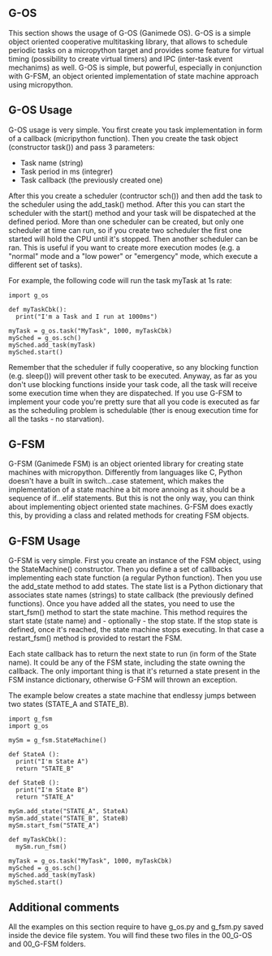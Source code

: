 ## G-OS
This section shows the usage of G-OS (Ganimede OS). G-OS is a simple object oriented cooperative multitasking library, that allows to schedule periodic tasks on a micropython target and provides some feature for virtual timing (possibility to create virtual timers) and IPC (inter-task event mechanims) as well. G-OS is simple, but powerful, especially in conjunction with G-FSM, an object oriented implementation of state machine approach using micropython. 

## G-OS Usage
G-OS usage is very simple. You first create you task implementation in form of a callback (micripython function). Then you create the task object (constructor task()) and pass 3 parameters:
- Task name (string)
- Task period in ms (integrer)
- Task callback (the previously created one)

After this you create a scheduler (contructor sch()) and then add the task to the scheduler using the add_task() method. After this you can start the scheduler with the start() method and your task will be dispateched at the defined period. More than one scheduler can be created, but only one scheduler at time can run, so if you create two scheduler the first one started will hold the CPU until it's stopped. Then another scheduler can be ran. This is useful if you want to create more execution modes (e.g. a "normal" mode and a "low power" or "emergency" mode, which execute a different set of tasks).

For example, the following code will run the task myTask at 1s rate:

```
import g_os

def myTaskCbk():
  print("I'm a Task and I run at 1000ms")

myTask = g_os.task("MyTask", 1000, myTaskCbk)
mySched = g_os.sch()
mySched.add_task(myTask)
mySched.start()
```

Remember that the scheduler if fully cooperative, so any blocking function (e.g. sleep()) will prevent other task to be executed. Anyway, as far as you don't use blocking functions inside your task code, all the task will receive some execution time when they are dispateched. If you use G-FSM to implement your code you're pretty sure that all you code is executed as far as the scheduling problem is schedulable (ther is enoug execution time for all the tasks - no starvation).

## G-FSM
G-FSM (Ganimede FSM) is an object oriented library for creating state machines with micropython. Differently from languages like C, Python doesn't have a built in switch...case statement, which makes the implementation of a state machine a bit more annoing as it should be a sequence of if...elif statements. But this is not the only way, you can think about implementing object oriented state machines. G-FSM does exactly this, by providing a class and related methods for creating FSM objects.

## G-FSM Usage
G-FSM is very simple. First you create an instance of the FSM object, using the StateMachine() constructor. Then you define a set of callbacks implementing each state function (a regular Python function). Then you use the add_state method to add states. The state list is a Python dictionary that associates state names (strings) to state callback (the previously defined functions). Once you have added all the states, you need to use the start_fsm() method to start the state machine. This method requires the start state (state name) and - optionally - the stop state. If the stop state is defined, once it's reached, the state machine stops executing. In that case a restart_fsm() method is provided to restart the FSM.

Each state callback has to return the next state to run (in form of the State name). It could be any of the FSM state, including the state owning the callback. The only important thing is that it's returned a state present in the FSM instance dictionary, otherwise G-FSM will thrown an exception.

The example below creates a state machine that endlessy jumps between two states (STATE_A and STATE_B).

```
import g_fsm
import g_os

mySm = g_fsm.StateMachine()

def StateA ():
  print("I'm State A")
  return "STATE_B"
  
def StateB ():
  print("I'm State B")
  return "STATE_A"
  
mySm.add_state("STATE_A", StateA)
mySm.add_state("STATE_B", StateB)
mySm.start_fsm("STATE_A")

def myTaskCbk():
  mySm.run_fsm()

myTask = g_os.task("MyTask", 1000, myTaskCbk)
mySched = g_os.sch()
mySched.add_task(myTask)
mySched.start()
```

## Additional comments
All the examples on this section require to have g_os.py and g_fsm.py saved inside the device file system. You will find these two files in the 00_G-OS and 00_G-FSM folders.
